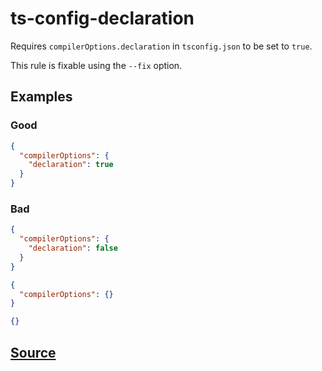 # ts-config-declaration

Requires `compilerOptions.declaration` in `tsconfig.json` to be set to `true`.

This rule is fixable using the `--fix` option.

## Examples

### Good

```json
{
  "compilerOptions": {
    "declaration": true
  }
}
```

### Bad

```json
{
  "compilerOptions": {
    "declaration": false
  }
}
```

```json
{
  "compilerOptions": {}
}
```

```json
{}
```

## [Source](https://azure.github.io/azure-sdk/typescript_design.html#ts-config-declaration)
